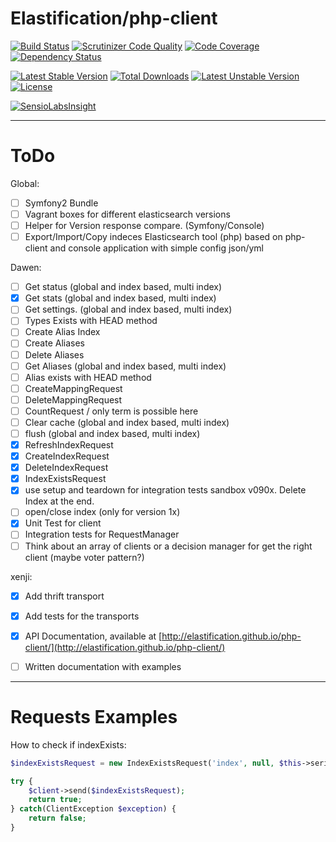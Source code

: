 # Elastification/php-client
[![Build Status](https://travis-ci.org/elastification/php-client.svg?branch=master)](https://travis-ci.org/elastification/php-client)
[![Scrutinizer Code Quality](https://scrutinizer-ci.com/g/elastification/php-client/badges/quality-score.png?b=master)](https://scrutinizer-ci.com/g/elastification/php-client/?branch=master)
[![Code Coverage](https://scrutinizer-ci.com/g/elastification/php-client/badges/coverage.png?b=master)](https://scrutinizer-ci.com/g/elastification/php-client/?branch=master)
[![Dependency Status](https://www.versioneye.com/user/projects/53f0a39c13bb0688860006d2/badge.svg?style=flat)](https://www.versioneye.com/user/projects/53f0a39c13bb0688860006d2)

[![Latest Stable Version](https://poser.pugx.org/elastification/php-client/v/stable.svg)](https://packagist.org/packages/elastification/php-client) [![Total Downloads](https://poser.pugx.org/elastification/php-client/downloads.svg)](https://packagist.org/packages/elastification/php-client) [![Latest Unstable Version](https://poser.pugx.org/elastification/php-client/v/unstable.svg)](https://packagist.org/packages/elastification/php-client) [![License](https://poser.pugx.org/elastification/php-client/license.svg)](https://packagist.org/packages/elastification/php-client)

[![SensioLabsInsight](https://insight.sensiolabs.com/projects/205b5f0a-f655-4515-af02-d32351fde447/mini.png)](https://insight.sensiolabs.com/projects/205b5f0a-f655-4515-af02-d32351fde447)

---


ToDo
====

Global:
- [ ] Symfony2 Bundle
- [ ] Vagrant boxes for different elasticsearch versions
- [ ] Helper for Version response compare. (Symfony/Console)
- [ ] Export/Import/Copy indeces Elasticsearch tool (php) based on php-client and console application with simple config json/yml

Dawen:

- [ ] Get status (global and index based, multi index)
- [x] Get stats (global and index based, multi index)
- [ ] Get settings. (global and index based, multi index)
- [ ] Types Exists with HEAD method
- [ ] Create Alias Index
- [ ] Create Aliases
- [ ] Delete Aliases
- [ ] Get Aliases (global and index based, multi index)
- [ ] Alias exists with HEAD method
- [ ] CreateMappingRequest
- [ ] DeleteMappingRequest
- [ ] CountRequest / only term is possible here
- [ ] Clear cache (global and index based, multi index)
- [ ] flush (global and index based, multi index)
- [x] RefreshIndexRequest
- [x] CreateIndexRequest
- [x] DeleteIndexRequest
- [x] IndexExistsRequest
- [x] use setup and teardown for integration tests sandbox v090x. Delete Index at the end.
- [ ] open/close index (only for version 1x)
- [x] Unit Test for client
- [ ] Integration tests for RequestManager
- [ ] Think about an array of clients or a decision manager for get the right client (maybe voter pattern?)

xenji:
- [x] Add thrift transport
- [x] Add tests for the transports
- [x] API Documentation, available at [http://elastification.github.io/php-client/](http://elastification.github.io/php-client/)
- [ ] Written documentation with examples


---

Requests Examples
=================

How to check if indexExists:
```php
$indexExistsRequest = new IndexExistsRequest('index', null, $this->serializer);

try {
    $client->send($indexExistsRequest);
    return true;
} catch(ClientException $exception) {
    return false;
}
```
